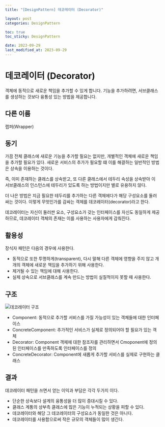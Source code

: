 ```yaml
---
title: "[DesignPattern] 데코레이터 (Decorator)"

layout: post
categories: DesignPattern

toc: true
toc_sticky: DesignPattern

date: 2023-09-29
last_modified_at: 2023-09-29
---
```


# 데코레이터 (Decorator)

객체에 동적으로 새로운 책임을 추가할 수 있게 합니다. 기능을 추가하려면, 서브클래스를 생성하는 것보다 융통성 있는 방법을 제공합니다.


## 다른 이름

랩퍼(Wrapper)


## 동기

가끔 전체 클래스에 새로운 기능을 추가할 필요는 없지만, 개별적인 객체에 새로운 책임을 추가할 필요가 있다. 새로운 서비스의 추가가 필요할 떄 이를 해결하는 일반적인 방법은 상속을 이용하는 것이다.

즉, 이미 존재하는 클래스를 상속받고, 또 다른 클래스에서 테두리 속성을 상속받아 이 서브클래스의 인스턴스에 테두리가 있도록 하는 방법이지만 별로 유용하지 않다.

더 나은 방법은 지금 필요한 테두리를 추가하는 다른 객체에다가 해당 구성요소를 둘러싸는 것이다. 이렇게 무엇인가를 감싸는 객체를 데코레이터(decorator)라고 한다.

데코레이터는 자신이 둘러싼 요소, 구성요소가 갖는 인터페이스를 자신도 동일하게 제공하므로, 데코레이터 객체의 존재는 이를 사용하는 사용자에게 감춰진다.


## 활용성

장식자 패턴은 다음의 경우에 사용한다.

- 동적으로 또한 투명하게(transparent), 다시 말해 다른 객체에 영향을 주지 않고 개개의 객체에 새로운 책임을 추가하기 위해 사용한다.
- 제거될 수 있는 책임에 대해 사용한다.
- 실제 상속으로 서브클래스를 계속 만드는 방법이 실질적이지 못할 때 사용한다.


## 구조

![데코레이터 구조]({{site.url}}/public/image/2023/2023-09/29-deco001.png)

- Component: 동적으로 추가할 서비스를 가질 가능성이 있는 객체들에 대한 인터페이스
- ConcreteComponent: 추가적인 서비스가 실제로 정의되어야 할 필요가 있는 객체
- Decorator: Component 객체에 대한 참조자를 관리하면서 Cmoponent에 정의된 인터페이스를 만족하도록 인터페이스를 정의
- ConcreteDecorator: Component에 새롭게 추가할 서비스를 실제로 구현하는 클래스


## 결과

데코레이터 패턴을 쓰면서 얻는 이익과 부담은 각각 두가지 이다.

- 단순한 상속보다 설계의 융통성을 더 많이 증대시킬 수 있다.
- 클래스 계통의 상부측 클래스에 많은 기능이 누적되는 상황을 피할 수 있다.
- 데코레이터와 해당 그 데코레이터의 구성요소가 동일한 것은 아니다.
- 데코레이터를 사용함으로써 작은 규모의 객체들이 많이 생긴다.
